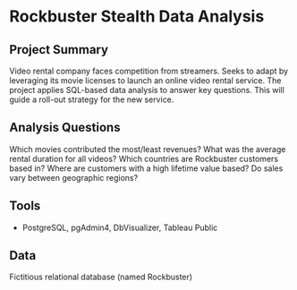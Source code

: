 # Rockbuster Stealth Data Analysis
## Project Summary
Video rental company faces competition from streamers. Seeks to adapt by leveraging its movie licenses to launch an online video rental service. The project applies SQL-based data analysis to answer key questions. This will guide a roll-out strategy for the new service.
## Analysis Questions
Which movies contributed the most/least revenues? What was the average rental duration for all videos? Which countries are Rockbuster customers based in? Where are customers with a high lifetime value based? Do sales vary between geographic regions?

## Tools
- PostgreSQL, pgAdmin4, DbVisualizer, Tableau Public

## Data
Fictitious relational database (named Rockbuster) 
